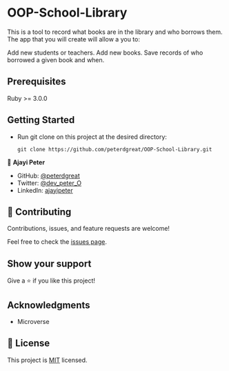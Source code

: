 # OOP-School-Library
 This is a tool to record what books are in the library and who borrows them. The app that you will create will allow a you to:

Add new students or teachers.
Add new books.
Save records of who borrowed a given book and when.
## Prerequisites

Ruby >= 3.0.0

## Getting Started

- Run git clone on this project at the desired directory:
   ```
   git clone https://github.com/peterdgreat/OOP-School-Library.git
   ```


👤 **Ajayi Peter**

- GitHub: [@peterdgreat](https://github.com/peterdgreat)
- Twitter: [@dev_peter_O](https://twitter.com/dev_peter_O)
- LinkedIn: [ajayipeter](https://www.linkedin.com/in/ajayipeter)

## 🤝 Contributing

Contributions, issues, and feature requests are welcome!

Feel free to check the [issues page](../../issues/).

## Show your support

Give a ⭐️ if you like this project!

## Acknowledgments

- Microverse

## 📝 License

This project is [MIT](./LICENSE.md) licensed.